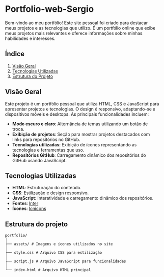 # Portfolio-web-Sergio

Bem-vindo ao meu portfólio! Este site pessoal foi criado para destacar meus projetos e as tecnologias que utilizo. É um portfólio online que exibe meus projetos mais relevantes e oferece informações sobre minhas habilidades e interesses.

## Índice

1. [Visão Geral](#visão-geral)
2. [Tecnologias Utilizadas](#tecnologias-utilizadas)
3. [Estrutura do Projeto](#estrutura-do-projeto)

## Visão Geral

Este projeto é um portfólio pessoal que utiliza HTML, CSS e JavaScript para apresentar projetos e tecnologias. O design é responsivo, adaptando-se a dispositivos móveis e desktops. As principais funcionalidades incluem:

- **Modo escuro e claro**: Alternância de temas utilizando um botão de troca.
- **Exibição de projetos**: Seção para mostrar projetos destacados com links para repositórios no GitHub.
- **Tecnologias utilizadas**: Exibição de ícones representando as tecnologias e ferramentas que uso.
- **Repositórios GitHub**: Carregamento dinâmico dos repositórios do GitHub usando JavaScript.

## Tecnologias Utilizadas

- **HTML**: Estruturação do conteúdo.
- **CSS**: Estilização e design responsivo.
- **JavaScript**: Interatividade e carregamento dinâmico dos repositórios.
- **Fontes**: [Inter](https://fonts.google.com/specimen/Inter)
- **Ícones**: [Ionicons](https://ionicons.com)

## Estrutura do projeto
```
portfolio/
│
├── assets/ # Imagens e ícones utilizados no site
│
├── style.css # Arquivo CSS para estilização
│
├── script.js # Arquivo JavaScript para funcionalidades
│
└── index.html # Arquivo HTML principal
```